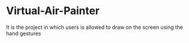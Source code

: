 # Virtual-Air-Painter
It is the project in which users is allowed to draw on the screen using the hand gestures 
